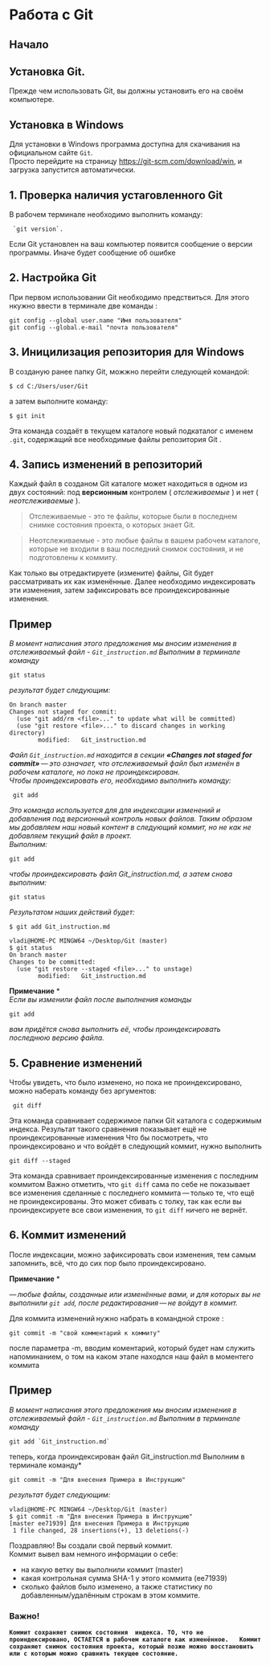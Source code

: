 # Работа с Git

## Начало
## Установка Git.

Прежде чем использовать Git, вы должны установить его на своём компьютере. 
## Установка в Windows
Для установки в Windows программа доступна для скачивания на официальном сайте `Git`.  
Просто перейдите на страницу https://git-scm.com/download/win, и загрузка запустится автоматически.

## 1. Проверка наличия устаговленного Git
В рабочем терминале необходимо выполнить команду:
```
 `git version`.
 ```
Если Git установлен на ваш компьютер появится сообщение о версии программы. Иначе будет сообщение об ошибке 

## 2. Настройка Git
При первом использовании Git необходимо предствиться.   Для этого нкужно ввести в терминале две команды :
```
git config --global user.name "Имя пользователя"
git config --global.e-mail "почта пользователя"
```
## 3. Иницилизация репозитория для Windows

В созданую ранее папку Git,  можжно перейти  следующей командой:
```
$ cd C:/Users/user/Git
```
а затем выполните команду:
```
$ git init
```
Эта команда создаёт в текущем каталоге новый подкаталог с именем `.git`, содержащий все необходимые файлы репозитория Git . 

## 4. Запись изменений в репозиторий

Каждый файл в созданом Git каталоге может находиться в одном из двух состояний: под **версионным** контролем ( *отслеживаемые* ) и нет ( *неотслеживаемые* ).

>Отслеживаемые - это те файлы, которые были в последнем снимке состояния проекта, о которых знает Git.

>Неотслеживаемые - это любые файлы в вашем рабочем каталоге, которые не входили в ваш последний снимок состояния, и не подготовлены к коммиту.


Как только вы отредактируете (измените) файлы, Git будет рассматривать их как изменённые. Далее необходимо индексировать эти изменения, затем зафиксировать все проиндексированные изменения.

 Пример
--------
*В момент написания этого предложения мы вносим изменения в отслеживаемый файл - `Git_instruction.md`
Выполним в терминале команду*
```
git status
```
*результат будет следующим:*
```
On branch master
Changes not staged for commit:
  (use "git add/rm <file>..." to update what will be committed)
  (use "git restore <file>..." to discard changes in working directory)
        modified:   Git_instruction.md

```
*Файл `Git_instruction.md` находится в секции **«Changes not staged for commit»** — это означает, что отслеживаемый файл был изменён в рабочем каталоге, но пока не проиндексирован.    
Чтобы проиндексировать его, необходимо выполнить команду:*
```
 git add
 ```
 *Это команда используется для для индексации изменений и добавления под версионный контроль новых файлов.  Таким образом мы добавляем наш новый контент в следующий коммит, но не как не добавляем текущий файл в проект.   
 Выполним:*
```
git add
```
*чтобы проиндексировать файл Git_instruction.md, а затем снова    выполним:*
```
git status
```
*Результатом наших действий будет:*
```
$ git add Git_instruction.md

vladi@HOME-PC MINGW64 ~/Desktop/Git (master)
$ git status
On branch master
Changes to be committed:
  (use "git restore --staged <file>..." to unstage)
        modified:   Git_instruction.md
```
**Примечание**  *  
*Если вы изменили файл после выполнения команды* 
``` 
git add
```
 *вам придётся снова выполнить её, чтобы проиндексировать последнюю версию файла.*

 ## 5. Сравнение изменений
 
 Чтобы увидеть, что было изменено, но пока не проиндексировано, можно наберать команду без аргументов:
 ```
  git diff 
  ```
Эта команда сравнивает содержимое папки Git каталога с содержимым индекса. Результат такого сравнения показывает ещё не проиндексированные изменения
Что бы посмотреть, что проиндексировано и что войдёт в следующий коммит, нужно выполнить 
```
git diff --staged
```
Эта команда сравнивает проиндексированные изменения с последним коммитом
Важно отметить, что `git diff` сама по себе не показывает все изменения сделанные с последнего коммита — только те, что ещё не проиндексированы. Это может сбивать с толку, так как если вы проиндексируете все свои изменения, то `git diff` ничего не вернёт.


## 6. Коммит изменений

После индексации, можно зафиксировать свои изменения, тем самым запомнить, всё, что до сих пор было проиндексировано.  

**Примечание**  *

*— любые файлы, созданные или изменённые вами, и для которых вы не выполнили `git add`, после редактирования — не войдут в коммит.*

Для коммита изменений нужно набрать в командной строке :
```
git commit -m "свой комментарий к коммиту"
```
после параметра -m, вводим коментарий, который будет нам служить напоминанием, о том на каком этапе находлся наш файл в моментего коммита

 Пример
--------
*В момент написания этого предложения мы вносим изменения в отслеживаемый файл - `Git_instruction.md`
Выполним в терминале команду*
```
git add `Git_instruction.md`
```
теперь, когда проиндексирован файл Git_instruction.md
Выполним в терминале команду*
```
git commit -m "Для внесения Примера в Инструкцию"
```
*результат будет следующим:*
```
vladi@HOME-PC MINGW64 ~/Desktop/Git (master)
$ git commit -m "Для внесения Примера в Инструкцию"
[master ee71939] Для внесения Примера в Инструкцию
 1 file changed, 28 insertions(+), 13 deletions(-)
```
Поздравляю! Вы создали свой первый коммит.  
 Коммит вывел вам немного информации о себе:   
 - на какую ветку вы выполнили коммит (master)   
 - какая контрольная сумма SHA-1 у этого коммита (ee71939)  
  - сколько файлов было изменено, а также статистику по добавленным/удалённым строкам в этом коммите.
  ### Важно!
  **`Коммит сохраняет снимок состояния  индекса. ТО, что не проиндексировано, ОСТАЕТСЯ в рабочем каталоге как изменённое.  
  Коммит сохраняет снимок состояния проекта, который позже можно восстановить или с которым можно сравнить текущее состояние.`**

